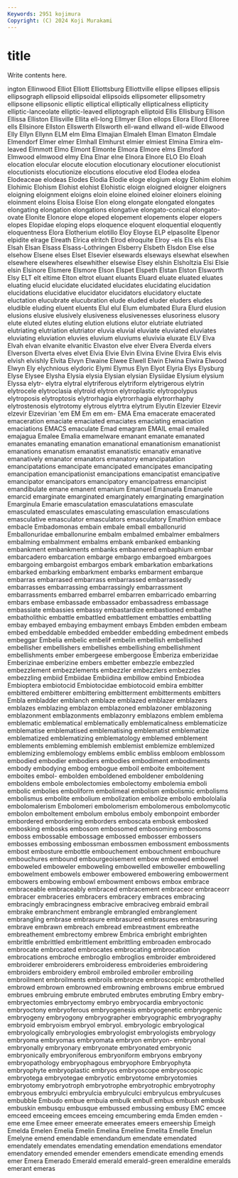 ```yaml
---
Keywords: 2951 kojimura
Copyright: (C) 2024 Koji Murakami
---
```


# title

Write contents here.



ington
Ellinwood Elliot Elliott Elliottsburg Elliottville ellipse ellipses ellipsis ellipsograph ellipsoid
ellipsoidal ellipsoids ellipsometer ellipsometry ellipsone ellipsonic elliptic elliptical elliptically ellipticalness
ellipticity elliptic-lanceolate elliptic-leaved elliptograph elliptoid Ellis Ellisburg Ellison Ellissa Elliston
Ellisville Ellita ell-long Ellmyer Ellon ellops Ellora Ellord Elloree ells
Ellsinore Ellston Ellswerth Ellsworth ell-wand ellwand ell-wide Ellwood Elly Ellyn
Ellynn ELM elm Elma Elmajian Elmaleh Elman Elmaton Elmdale Elmendorf
Elmer elmer Elmhall Elmhurst elmier elmiest Elmina Elmira elm-leaved Elmmott
Elmo Elmont Elmonte Elmora Elmore elms Elmsford Elmwood elmwood elmy
Elna Elnar elne Elnora Elnore ELO Elo Eloah elocation elocular
elocute elocution elocutionary elocutioner elocutionist elocutionists elocutionize elocutions elocutive elod
Elodea elodea Elodeaceae elodeas Elodes Elodia Elodie eloge elogium elogy
Elohim elohim Elohimic Elohism Elohist elohist Elohistic eloign eloigned eloigner
eloigners eloigning eloignment eloigns eloin eloine eloined eloiner eloiners eloining
eloinment eloins Eloisa Eloise Elon elong elongate elongated elongates elongating
elongation elongations elongative elongato-conical elongato-ovate Elonite Elonore elope eloped elopement
elopements eloper elopers elopes Elopidae eloping elops eloquence eloquent eloquential
eloquently eloquentness Elora Elotherium elotillo Eloy Eloyse ELP elpasolite Elpenor
elpidite elrage Elreath Elrica elritch Elrod elroquite Elroy -els Els
els Elsa Elsah Elsan Elsass Elsass-Lothringen Elsberry Elsbeth Elsdon Else
else elsehow Elsene elses Elset Elsevier elsewards elseways elsewhat elsewhen
elsewhere elsewheres elsewhither elsewise Elsey elshin Elsholtzia Elsi Elsie elsin
Elsinore Elsmere Elsmore Elson Elspet Elspeth Elstan Elston Elsworth Elsy
ELT elt eltime Elton eltrot eluant eluants Eluard eluate eluated
eluates eluating elucid elucidate elucidated elucidates elucidating elucidation elucidations elucidative
elucidator elucidators elucidatory eluctate eluctation elucubrate elucubration elude eluded eluder
eluders eludes eludible eluding eluent eluents Elul elul Elum elumbated
Elura Elurd elusion elusions elusive elusively elusiveness elusivenesses elusoriness elusory
elute eluted elutes eluting elution elutions elutor elutriate elutriated elutriating
elutriation elutriator eluvia eluvial eluviate eluviated eluviates eluviating eluviation eluvies
eluvium eluviums eluvivia eluxate ELV Elva Elvah elvan elvanite elvanitic
Elvaston elve elver Elvera Elverda elvers Elverson Elverta elves elvet
Elvia Elvie Elvin Elvina Elvine Elvira Elvis elvis elvish elvishly
Elvita Elvyn Elwaine Elwee Elwell Elwin Elwina Elwira Elwood Elwyn
Ely elychnious elydoric Elymi Elymus Elyn Elyot Elyria Elys Elysburg
Elyse Elysee Elysha Elysia elysia Elysian elysian Elysiidae Elysium elysium
Elyssa elytr- elytra elytral elytriferous elytriform elytrigerous elytrin elytrocele elytroclasia
elytroid elytron elytroplastic elytropolypus elytroposis elytroptosis elytrorhagia elytrorrhagia elytrorrhaphy elytrostenosis
elytrotomy elytrous elytrtra elytrum Elyutin Elzevier Elzevir elzevir Elzevirian 'em
EM Em em em- EMA Ema emacerate emacerated emaceration emaciate
emaciated emaciates emaciating emaciation emaciations EMACS emaculate Emad emagram EMAIL
email emailed emajagua Emalee Emalia emamelware emanant emanate emanated emanates
emanating emanation emanational emanationism emanationist emanations emanatism emanatist emanatistic emanativ
emanative emanatively emanator emanators emanatory emancipatation emancipatations emancipate emancipated emancipates
emancipating emancipation emancipationist emancipations emancipatist emancipative emancipator emancipators emancipatory emancipatress
emancipist emandibulate emane emanent emanium Emanuel Emanuela Emanuele emarcid emarginate
emarginated emarginately emarginating emargination Emarginula Emarie emasculatation emasculatations emasculate emasculated
emasculates emasculating emasculation emasculations emasculative emasculator emasculators emasculatory Emathion embace
embacle Embadomonas embain embale emball emballonurid Emballonuridae emballonurine embalm embalmed
embalmer embalmers embalming embalmment embalms embank embanked embanking embankment embankments
embanks embannered embaphium embar embarcadero embarcation embarge embargo embargoed embargoes
embargoing embargoist embargos embark embarkation embarkations embarked embarking embarkment embarks
embarment embarque embarras embarrased embarrass embarrassed embarrassedly embarrasses embarrassing embarrassingly
embarrassment embarrassments embarred embarrel embarren embarricado embarring embars embase embassade
embassador embassadress embassage embassiate embassies embassy embastardize embastioned embathe embatholithic
embattle embattled embattlement embattles embattling embay embayed embaying embayment embays
Embden embden embeam embed embeddable embedded embedder embedding embedment embeds
embeggar Embelia embelic embelif embelin embellish embellished embellisher embellishers embellishes
embellishing embellishment embellishments ember embergeese embergoose Emberiza emberizidae Emberizinae emberizine
embers embetter embezzle embezzled embezzlement embezzlements embezzler embezzlers embezzles embezzling
embiid Embiidae Embiidina embillow embind Embiodea Embioptera embiotocid Embiotocidae embiotocoid
embira embitter embittered embitterer embittering embitterment embitterments embitters Embla embladder
emblanch emblaze emblazed emblazer emblazers emblazes emblazing emblazon emblazoned emblazoner
emblazoning emblazonment emblazonments emblazonry emblazons emblem emblema emblematic emblematical emblematically
emblematicalness emblematicize emblematise emblematised emblematising emblematist emblematize emblematized emblematizing emblematology
emblemed emblement emblements embleming emblemish emblemist emblemize emblemized emblemizing emblemology
emblems emblic embliss embloom emblossom embodied embodier embodiers embodies embodiment
embodiments embody embodying embog embogue emboil emboite emboitement emboites embol-
embolden emboldened emboldener emboldening emboldens embole embolectomies embolectomy embolemia emboli
embolic embolies emboliform embolimeal embolism embolismic embolisms embolismus embolite embolium
embolization embolize embolo embololalia embolomalerism Embolomeri embolomerism embolomerous embolomycotic embolon
emboltement embolum embolus emboly embonpoint emborder embordered embordering emborders emboscata
embosk embosked embosking embosks embosom embosomed embosoming embosoms emboss embossable
embossage embossed embosser embossers embosses embossing embossman embossmen embossment embossments
embost embosture embottle embouchement embouchment embouchure embouchures embound embourgeoisement embow
embowed embowel emboweled emboweler emboweling embowelled emboweller embowelling embowelment embowels
embower embowered embowering embowerment embowers embowing embowl embowment embows embox
embrace embraceable embraceably embraced embracement embraceor embraceorr embracer embraceries embracers
embracery embraces embracing embracingly embracingness embracive embraciveg embraid embrail embrake
embranchment embrangle embrangled embranglement embrangling embrase embrasure embrasured embrasures embrasuring
embrave embrawn embreach embread embreastment embreathe embreathement embrectomy embrew Embrica
embright embrighten embrittle embrittled embrittlement embrittling embroaden embrocado embrocate embrocated
embrocates embrocating embrocation embrocations embroche embroglio embroglios embroider embroidered embroiderer
embroiderers embroideress embroideries embroidering embroiders embroidery embroil embroiled embroiler embroiling
embroilment embroilments embroils embronze embroscopic embrothelled embrowd embrown embrowned embrowning
embrowns embrue embrued embrues embruing embrute embruted embrutes embruting Embry
embry- embryectomies embryectomy embryo embryocardia embryoctonic embryoctony embryoferous embryogenesis embryogenetic
embryogenic embryogeny embryogony embryographer embryographic embryography embryoid embryoism embryol embryol.
embryologic embryological embryologically embryologies embryologist embryologists embryology embryoma embryomas embryomata
embryon embryon- embryonal embryonally embryonary embryonate embryonated embryonic embryonically embryoniferous
embryoniform embryons embryony embryopathology embryophagous embryophore Embryophyta embryophyte embryoplastic embryos
embryoscope embryoscopic embryotega embryotegae embryotic embryotome embryotomies embryotomy embryotroph embryotrophe
embryotrophic embryotrophy embryous embryulci embryulcia embryulculci embryulcus embryulcuses embubble Embudo
embue embuia embulk embull embus embush embusk embuskin embusqu embusque
embussed embussing embusy EMC emcee emceed emceeing emcees emceing emcumbering
emda Emden emden -eme eme Emee emeer emeerate emeerates emeers
emeership Emeigh Emelda Emelen Emelia Emelin Emelina Emeline Emelita Emelle
Emelun Emelyne emend emendable emendandum emendate emendated emendately emendates emendating
emendation emendations emendator emendatory emended emender emenders emendicate emending emends
emer Emera Emerado Emerald emerald emerald-green emeraldine emeralds emerant emeras
